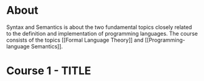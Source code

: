 ```toc
```
# About
Syntax and Semantics is about the two fundamental topics closely related to the definition and implementation of programming languages.
The course consists of the topics [[Formal Language Theory]] and [[Programming-language Semantics]].

# Course 1 - TITLE
